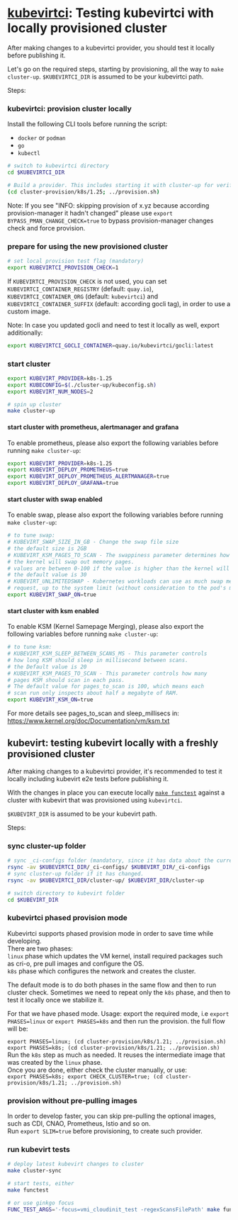 # [kubevirtci](README.md): Testing kubevirtci with locally provisioned cluster

After making changes to a kubevirtci provider, you should test it locally before publishing it.

Let's go on the required steps, starting by provisioning, all the way to `make cluster-up`.
`$KUBEVIRTCI_DIR` is assumed to be your kubevirtci path.

Steps:

### kubevirtci: provision cluster locally

Install the following CLI tools before running the script:
* `docker` or `podman`
* `go`
* `kubectl`

```bash
# switch to kubevirtci directory
cd $KUBEVIRTCI_DIR
```

```bash
# Build a provider. This includes starting it with cluster-up for verification and shutting it down for cleanup.
(cd cluster-provision/k8s/1.25; ../provision.sh)
```

Note: 
If you see "INFO: skipping provision of x.yz because according provision-manager it hadn't changed"
please use `export BYPASS_PMAN_CHANGE_CHECK=true` to bypass provision-manager changes check and force provision.

### prepare for using the new provisioned cluster

```bash
# set local provision test flag (mandatory)
export KUBEVIRTCI_PROVISION_CHECK=1
```

If `KUBEVIRTCI_PROVISION_CHECK` is not used,
you can set `KUBEVIRTCI_CONTAINER_REGISTRY` (default: `quay.io`), `KUBEVIRTCI_CONTAINER_ORG` (default: `kubevirtci`) and `KUBEVIRTCI_CONTAINER_SUFFIX` (default: according gocli tag),
in order to use a custom image.

Note:
In case you updated gocli and need to test it locally as well, export additionally:
```bash
export KUBEVIRTCI_GOCLI_CONTAINER=quay.io/kubevirtci/gocli:latest
```

### start cluster

```bash
export KUBEVIRT_PROVIDER=k8s-1.25
export KUBECONFIG=$(./cluster-up/kubeconfig.sh)
export KUBEVIRT_NUM_NODES=2

# spin up cluster
make cluster-up
```

#### start cluster with prometheus, alertmanager and grafana
To enable prometheus, please also export the following variables before running `make cluster-up`:
```bash
export KUBEVIRT_PROVIDER=k8s-1.25
export KUBEVIRT_DEPLOY_PROMETHEUS=true
export KUBEVIRT_DEPLOY_PROMETHEUS_ALERTMANAGER=true
export KUBEVIRT_DEPLOY_GRAFANA=true
```

#### start cluster with swap enabled
To enable swap, please also export the following variables before running `make cluster-up`:
```bash
# to tune swap:
# KUBEVIRT_SWAP_SIZE_IN_GB - Change the swap file size 
# the default size is 2GB
# KUBEVIRT_KSM_PAGES_TO_SCAN - The swappiness parameter determines how aggressively 
# the kernel will swap out memory pages.
# values are between 0-100 if the value is higher than the kernel will more aggressive
# the default value is 30
# KUBEVIRT_UNLIMITEDSWAP - Kubernetes workloads can use as much swap memory as they 
# request, up to the system limit (without consideration to the pod's memory limit)
export KUBEVIRT_SWAP_ON=true
```

#### start cluster with ksm enabled
To enable KSM (Kernel Samepage Merging), please also export the following variables before running `make cluster-up`:
```bash
# to tune ksm:
# KUBEVIRT_KSM_SLEEP_BETWEEN_SCANS_MS - This parameter controls
# how long KSM should sleep in millisecond between scans.
# the Default value is 20
# KUBEVIRT_KSM_PAGES_TO_SCAN - This parameter controls how many
# pages KSM should scan in each pass.
# The default value for pages_to_scan is 100, which means each 
# scan run only inspects about half a megabyte of RAM.
export KUBEVIRT_KSM_ON=true
```
For more details see pages_to_scan and sleep_millisecs in: https://www.kernel.org/doc/Documentation/vm/ksm.txt

## kubevirt: testing kubevirt locally with a freshly provisioned cluster

After making changes to a kubevirtci provider, it's recommended to test it locally including kubevirt e2e tests before publishing it.

With the changes in place you can execute locally [`make functest`](https://github.com/kubevirt/kubevirt/blob/main/docs/getting-started.md#testing) against a cluster with kubevirt that was provisioned using `kubevirtci`.

`$KUBEVIRT_DIR` is assumed to be your kubevirt path.

Steps:

### sync cluster-up folder

```bash
# sync _ci-configs folder (mandatory, since it has data about the current running cluster).
rsync -av $KUBEVIRTCI_DIR/_ci-configs/ $KUBEVIRT_DIR/_ci-configs
# sync cluster-up folder if it has changed.
rsync -av $KUBEVIRTCI_DIR/cluster-up/ $KUBEVIRT_DIR/cluster-up
```

```bash
# switch directory to kubevirt folder
cd $KUBEVIRT_DIR
```

### kubevirtci phased provision mode

Kubevirtci supports phased provision mode in order to save time while developing.  
There are two phases:  
`linux` phase which updates the VM kernel, install required packages such as cri-o,
pre pull images and configure the OS.  
`k8s` phase which configures the network and creates the cluster.

The default mode is to do both phases in the same flow and then to run cluster check.
Sometimes we need to repeat only the `k8s` phase, and then to test it locally once we stabilize it.

For that we have phased mode.
Usage: export the required mode, i.e `export PHASES=linux` or `export PHASES=k8s`
and then run the provision. the full flow will be:

`export PHASES=linux; (cd cluster-provision/k8s/1.21; ../provision.sh)`  
`export PHASES=k8s; (cd cluster-provision/k8s/1.21; ../provision.sh)`  
Run the `k8s` step as much as needed. It reuses the intermediate image that was created
by the `linux` phase.  
Once you are done, either check the cluster manually, or use:  
`export PHASES=k8s; export CHECK_CLUSTER=true; (cd cluster-provision/k8s/1.21; ../provision.sh)`

### provision without pre-pulling images

In order to develop faster, you can skip pre-pulling the optional images,
such as CDI, CNAO, Prometheus, Istio and so on.  
Run `export SLIM=true` before provisioning, to create such provider.

### run kubevirt tests

```bash
# deploy latest kubevirt changes to cluster
make cluster-sync

# start tests, either
make functest

# or use ginkgo focus
FUNC_TEST_ARGS='-focus=vmi_cloudinit_test -regexScansFilePath' make functest
```